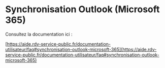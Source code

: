 # Synchronisation Outlook (Microsoft 365)

Consultez la documentation ici :&#x20;

[https://aide.rdv-service-public.fr/documentation-utilisateur/faq#synchronisation-outlook-microsoft-365](https://aide.rdv-service-public.fr/documentation-utilisateur/faq#synchronisation-outlook-microsoft-365)
